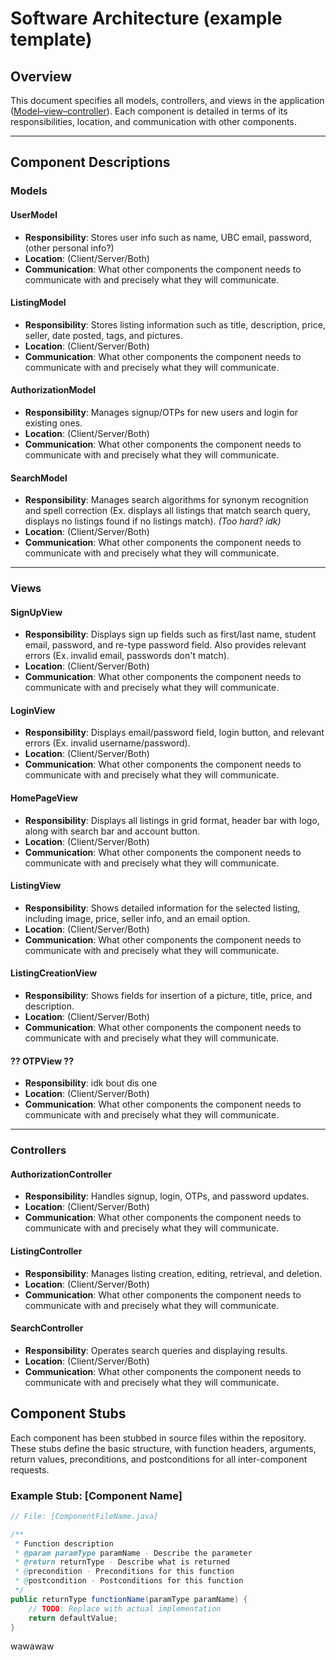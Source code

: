 # Software Architecture (example template)

## Overview
This document specifies all models, controllers, and views in the application ([Model–view–controller](https://en.wikipedia.org/wiki/Model%E2%80%93view%E2%80%93controller)). Each component is detailed in terms of its responsibilities, location, and communication with other components. 

---

## Component Descriptions

### Models

#### UserModel
- **Responsibility**: Stores user info such as name, UBC email, password, (other personal info?)
- **Location**: (Client/Server/Both)
- **Communication**: What other components the component needs to communicate with and precisely what they will communicate.

#### ListingModel
- **Responsibility**: Stores listing information such as title, description, price, seller, date posted, tags, and pictures.
- **Location**: (Client/Server/Both)
- **Communication**: What other components the component needs to communicate with and precisely what they will communicate.

#### AuthorizationModel
- **Responsibility**: Manages signup/OTPs for new users and login for existing ones.
- **Location**: (Client/Server/Both)
- **Communication**: What other components the component needs to communicate with and precisely what they will communicate.

#### SearchModel
- **Responsibility**: Manages search algorithms for synonym recognition and spell correction (Ex. displays all listings that match search query, displays no listings found if no listings match). *(Too hard? idk)*
- **Location**: (Client/Server/Both)
- **Communication**: What other components the component needs to communicate with and precisely what they will communicate.

---

### Views

#### **SignUpView**
- **Responsibility**: Displays sign up fields such as first/last name, student email, password, and re-type password field. Also provides relevant errors (Ex. invalid email, passwords don't match).
- **Location**: (Client/Server/Both)
- **Communication**: What other components the component needs to communicate with and precisely what they will communicate.

#### **LoginView**
- **Responsibility**: Displays email/password field, login button, and relevant errors (Ex. invalid username/password).
- **Location**: (Client/Server/Both)
- **Communication**: What other components the component needs to communicate with and precisely what they will communicate.

#### **HomePageView**
- **Responsibility**: Displays all listings in grid format, header bar with logo, along with search bar and account button.
- **Location**: (Client/Server/Both)
- **Communication**: What other components the component needs to communicate with and precisely what they will communicate.

#### **ListingView**
- **Responsibility**: Shows detailed information for the selected listing, including image, price, seller info, and an email option.
- **Location**: (Client/Server/Both)
- **Communication**: What other components the component needs to communicate with and precisely what they will communicate.

#### **ListingCreationView**
- **Responsibility**: Shows fields for insertion of a picture, title, price, and description.
- **Location**: (Client/Server/Both)
- **Communication**: What other components the component needs to communicate with and precisely what they will communicate.

#### **?? OTPView ??**
- **Responsibility**: idk bout dis one
- **Location**: (Client/Server/Both)
- **Communication**: What other components the component needs to communicate with and precisely what they will communicate.

---

### Controllers

#### **AuthorizationController**
- **Responsibility**: Handles signup, login, OTPs, and password updates.
- **Location**: (Client/Server/Both)
- **Communication**: What other components the component needs to communicate with and precisely what they will communicate.

#### **ListingController**
- **Responsibility**: Manages listing creation, editing, retrieval, and deletion.
- **Location**: (Client/Server/Both)
- **Communication**: What other components the component needs to communicate with and precisely what they will communicate.

#### **SearchController**
- **Responsibility**: Operates search queries and displaying results.
- **Location**: (Client/Server/Both)
- **Communication**: What other components the component needs to communicate with and precisely what they will communicate.

## Component Stubs

Each component has been stubbed in source files within the repository. These stubs define the basic structure, with function headers, arguments, return values, preconditions, and postconditions for all inter-component requests.

### Example Stub: [Component Name]

```java
// File: [ComponentFileName.java]

/**
 * Function description
 * @param paramType paramName - Describe the parameter
 * @return returnType - Describe what is returned
 * @precondition - Preconditions for this function
 * @postcondition - Postconditions for this function
 */
public returnType functionName(paramType paramName) {
    // TODO: Replace with actual implementation
    return defaultValue;
}
```

wawawaw
